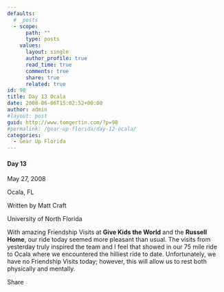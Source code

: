 ```yaml
---
defaults:
  # _posts
  - scope:
      path: ""
      type: posts
    values:
      layout: single
      author_profile: true
      read_time: true
      comments: true
      share: true
      related: true
id: 98
title: Day 13 Ocala
date: 2008-06-06T15:02:52+00:00
author: admin
#layout: post
guid: http://www.tomgertin.com/?p=98
#permalink: /gear-up-florida/day-12-ocala/
categories:
  - Gear Up Florida
---
```

#### Day 13
  
May 27, 2008
  
Ocala, FL
  
Written by Matt Craft
  
University of North Florida

With amazing Friendship Visits at **Give Kids the World** and the **Russell Home**, our ride today seemed more pleasant than usual. The visits from yesterday truly inspired the team and I feel that showed in our 75 mile ride to Ocala where we encountered the hilliest ride to date. Unfortunately, we have no Friendship Visits today; however, this will allow us to rest both physically and mentally.

<div class="addtoany_share_save_container addtoany_content_bottom">
  <div class="a2a_kit a2a_kit_size_32 addtoany_list a2a_target" id="wpa2a_31">
    <a class="a2a_dd addtoany_share_save" href="https://www.addtoany.com/share_save"><img src="http://www.tomgertin.com/blog/wp-content/plugins/add-to-any/share_save_171_16.png" width="171" height="16" alt="Share" /></a>
  </div>
</div>